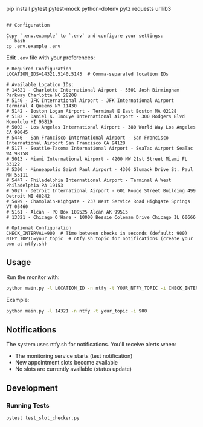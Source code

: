 pip install pytest pytest-mock python-dotenv pytz requests urllib3
```

## Configuration

Copy `.env.example` to `.env` and configure your settings:
```bash
cp .env.example .env
```

Edit `.env` file with your preferences:

```env
# Required Configuration
LOCATION_IDS=14321,5140,5143  # Comma-separated location IDs

# Available Location IDs:
# 14321 - Charlotte International Airport - 5501 Josh Birmingham Parkway Charlotte NC 28208
# 5140 - JFK International Airport - JFK International Airport Terminal 4 Queens NY 11430
# 5142 - Boston Logan Airport - Terminal E East Boston MA 02128
# 5182 - Daniel K. Inouye International Airport - 300 Rodgers Blvd Honolulu HI 96819
# 5002 - Los Angeles International Airport - 380 World Way Los Angeles CA 90045
# 5446 - San Francisco International Airport - San Francisco International Airport San Francisco CA 94128
# 5177 - Seattle-Tacoma International Airport - SeaTac Airport SeaTac WA 98158
# 5013 - Miami International Airport - 4200 NW 21st Street Miami FL 33122
# 5300 - Minneapolis Saint Paul Airport - 4300 Glumack Drive St. Paul MN 55111
# 5447 - Philadelphia International Airport - Terminal A West Philadelphia PA 19153
# 5027 - Detroit International Airport - 601 Rouge Street Building 499 Detroit MI 48242
# 5499 - Champlain-Highgate - 237 West Service Road Highgate Springs VT 05460
# 5161 - Alcan - PO Box 109525 Alcan AK 99515
# 13321 - Chicago O'Hare - 10000 Bessie Coleman Drive Chicago IL 60666

# Optional Configuration
CHECK_INTERVAL=900  # Time between checks in seconds (default: 900)
NTFY_TOPIC=your_topic  # ntfy.sh topic for notifications (create your own at ntfy.sh)
```

## Usage

Run the monitor with:

```bash
python main.py -l LOCATION_ID -n ntfy -t YOUR_NTFY_TOPIC -i CHECK_INTERVAL
```

Example:
```bash
python main.py -l 14321 -n ntfy -t your_topic -i 900
```

## Notifications
The system uses ntfy.sh for notifications. You'll receive alerts when:
- The monitoring service starts (test notification)
- New appointment slots become available
- No slots are currently available (status update)

## Development

### Running Tests
```bash
pytest test_slot_checker.py